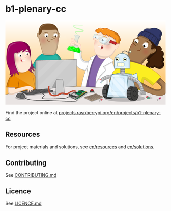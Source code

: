 # b1-plenary-cc

![b1-plenary-cc](banner.png)

Find the project online at [projects.raspberrypi.org/en/projects/b1-plenary-cc](https://projects.raspberrypi.org/en/projects/b1-plenary-cc)

## Resources
For project materials and solutions, see [en/resources](https://github.com/raspberrypilearning/b1-plenary-cc/tree/master/en/resources) and [en/solutions](https://github.com/raspberrypilearning/b1-plenary-cc/tree/master/en/solutions).

## Contributing
See [CONTRIBUTING.md](CONTRIBUTING.md)

## Licence
 See [LICENCE.md](LICENCE.md)